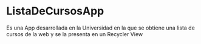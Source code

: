 # ListaDeCursosApp

Es una App desarrollada en la Universidad en la que se obtiene una lista de cursos de la web y se la presenta en un Recycler View
